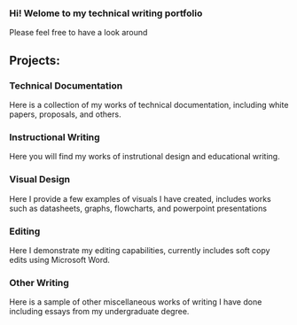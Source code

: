 ### Hi! Welome to my technical writing portfolio
Please feel free to have a look around
  
  <h2>Projects:</h2>
  <p></p>
  <h3><a url="https://unifiedtheories.github.io/techdocs">Technical Documentation</a></h3>
  <p>Here is a collection of my works of technical documentation, including white papers, proposals, and others.</p>
  <h3><a url="https://unifiedtheories.github.io/instructions">Instructional Writing</a></h3>
  <p>Here you will find my works of instrutional design and educational writing.</p>
  <h3><a url="https://unifiedtheories.github.io/visuals">Visual Design</a></h3>
  <p>Here I provide a few examples of visuals I have created, includes works such as datasheets, graphs, flowcharts, and powerpoint presentations</p>
  <h3><a url="https://unifiedtheories.github.io/editing">Editing</a></h3>
  <p>Here I demonstrate my editing capabilities, currently includes soft copy edits using Microsoft Word.</p>
  <h3><a url="https://unifiedtheories.github.io/other">Other Writing</a></h3>
  <p>Here is a sample of other miscellaneous works of writing I have done including essays from my undergraduate degree.</p>
